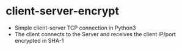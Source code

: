 # client-server-encrypt

- Simple client-server TCP connection in Python3
- The client connects to the Server and receives the client IP/port encrypted in SHA-1
